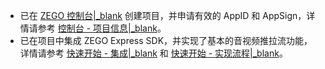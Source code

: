 - 已在 [ZEGO 控制台\|_blank](https://console.zego.im) 创建项目，并申请有效的 AppID 和 AppSign，详情请参考 [控制台 - 项目信息\|_blank](#12107)。
- 已在项目中集成 ZEGO Express SDK，并实现了基本的音视频推拉流功能，详情请参考 [快速开始 - 集成\|_blank](!Integration/SDK_Integration) 和 [快速开始 - 实现流程\|_blank](!Integration/Solution_Implementation)。

































